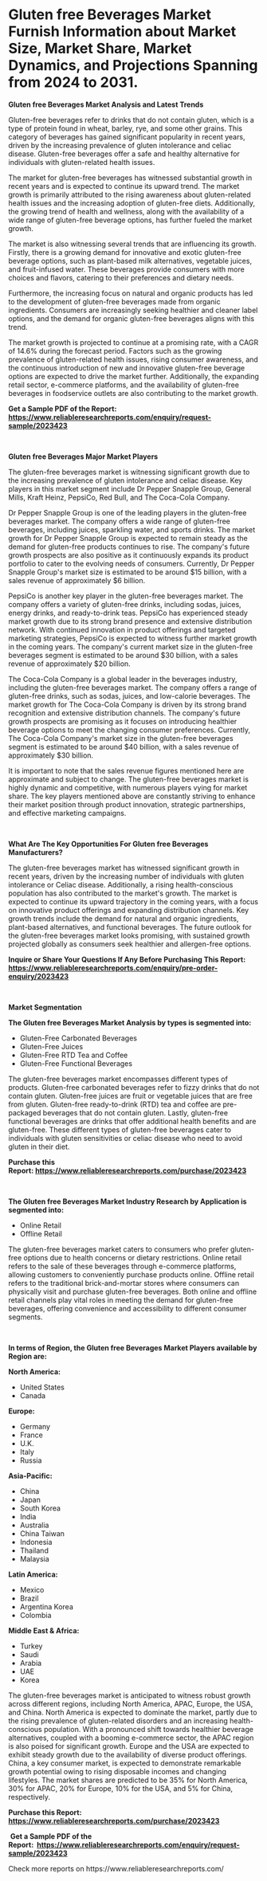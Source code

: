 <p><h1>Gluten free Beverages Market Furnish Information about Market Size, Market Share, Market Dynamics, and Projections Spanning from 2024 to 2031.</h1></p><p><strong>Gluten free Beverages Market Analysis and Latest Trends</strong></p>
<p><p>Gluten-free beverages refer to drinks that do not contain gluten, which is a type of protein found in wheat, barley, rye, and some other grains. This category of beverages has gained significant popularity in recent years, driven by the increasing prevalence of gluten intolerance and celiac disease. Gluten-free beverages offer a safe and healthy alternative for individuals with gluten-related health issues.</p><p>The market for gluten-free beverages has witnessed substantial growth in recent years and is expected to continue its upward trend. The market growth is primarily attributed to the rising awareness about gluten-related health issues and the increasing adoption of gluten-free diets. Additionally, the growing trend of health and wellness, along with the availability of a wide range of gluten-free beverage options, has further fueled the market growth.</p><p>The market is also witnessing several trends that are influencing its growth. Firstly, there is a growing demand for innovative and exotic gluten-free beverage options, such as plant-based milk alternatives, vegetable juices, and fruit-infused water. These beverages provide consumers with more choices and flavors, catering to their preferences and dietary needs.</p><p>Furthermore, the increasing focus on natural and organic products has led to the development of gluten-free beverages made from organic ingredients. Consumers are increasingly seeking healthier and cleaner label options, and the demand for organic gluten-free beverages aligns with this trend.</p><p>The market growth is projected to continue at a promising rate, with a CAGR of 14.6% during the forecast period. Factors such as the growing prevalence of gluten-related health issues, rising consumer awareness, and the continuous introduction of new and innovative gluten-free beverage options are expected to drive the market further. Additionally, the expanding retail sector, e-commerce platforms, and the availability of gluten-free beverages in foodservice outlets are also contributing to the market growth.</p></p>
<p><strong>Get a Sample PDF of the Report:&nbsp; <a href="https://www.reliableresearchreports.com/enquiry/request-sample/2023423">https://www.reliableresearchreports.com/enquiry/request-sample/2023423</a></strong></p>
<p>&nbsp;</p>
<p><strong>Gluten free Beverages Major Market Players</strong></p>
<p><p>The gluten-free beverages market is witnessing significant growth due to the increasing prevalence of gluten intolerance and celiac disease. Key players in this market segment include Dr Pepper Snapple Group, General Mills, Kraft Heinz, PepsiCo, Red Bull, and The Coca-Cola Company.</p><p>Dr Pepper Snapple Group is one of the leading players in the gluten-free beverages market. The company offers a wide range of gluten-free beverages, including juices, sparkling water, and sports drinks. The market growth for Dr Pepper Snapple Group is expected to remain steady as the demand for gluten-free products continues to rise. The company's future growth prospects are also positive as it continuously expands its product portfolio to cater to the evolving needs of consumers. Currently, Dr Pepper Snapple Group's market size is estimated to be around $15 billion, with a sales revenue of approximately $6 billion.</p><p>PepsiCo is another key player in the gluten-free beverages market. The company offers a variety of gluten-free drinks, including sodas, juices, energy drinks, and ready-to-drink teas. PepsiCo has experienced steady market growth due to its strong brand presence and extensive distribution network. With continued innovation in product offerings and targeted marketing strategies, PepsiCo is expected to witness further market growth in the coming years. The company's current market size in the gluten-free beverages segment is estimated to be around $30 billion, with a sales revenue of approximately $20 billion.</p><p>The Coca-Cola Company is a global leader in the beverages industry, including the gluten-free beverages market. The company offers a range of gluten-free drinks, such as sodas, juices, and low-calorie beverages. The market growth for The Coca-Cola Company is driven by its strong brand recognition and extensive distribution channels. The company's future growth prospects are promising as it focuses on introducing healthier beverage options to meet the changing consumer preferences. Currently, The Coca-Cola Company's market size in the gluten-free beverages segment is estimated to be around $40 billion, with a sales revenue of approximately $30 billion.</p><p>It is important to note that the sales revenue figures mentioned here are approximate and subject to change. The gluten-free beverages market is highly dynamic and competitive, with numerous players vying for market share. The key players mentioned above are constantly striving to enhance their market position through product innovation, strategic partnerships, and effective marketing campaigns.</p></p>
<p>&nbsp;</p>
<p><strong>What Are The Key Opportunities For Gluten free Beverages Manufacturers?</strong></p>
<p><p>The gluten-free beverages market has witnessed significant growth in recent years, driven by the increasing number of individuals with gluten intolerance or Celiac disease. Additionally, a rising health-conscious population has also contributed to the market's growth. The market is expected to continue its upward trajectory in the coming years, with a focus on innovative product offerings and expanding distribution channels. Key growth trends include the demand for natural and organic ingredients, plant-based alternatives, and functional beverages. The future outlook for the gluten-free beverages market looks promising, with sustained growth projected globally as consumers seek healthier and allergen-free options.</p></p>
<p><strong>Inquire or Share Your Questions If Any Before Purchasing This Report: <a href="https://www.reliableresearchreports.com/enquiry/pre-order-enquiry/2023423">https://www.reliableresearchreports.com/enquiry/pre-order-enquiry/2023423</a></strong></p>
<p>&nbsp;</p>
<p><strong>Market Segmentation</strong></p>
<p><strong>The Gluten free Beverages Market Analysis by types is segmented into:</strong></p>
<p><ul><li>Gluten-Free Carbonated Beverages</li><li>Gluten-Free Juices</li><li>Gluten-Free RTD Tea and Coffee</li><li>Gluten-Free Functional Beverages</li></ul></p>
<p><p>The gluten-free beverages market encompasses different types of products. Gluten-free carbonated beverages refer to fizzy drinks that do not contain gluten. Gluten-free juices are fruit or vegetable juices that are free from gluten. Gluten-free ready-to-drink (RTD) tea and coffee are pre-packaged beverages that do not contain gluten. Lastly, gluten-free functional beverages are drinks that offer additional health benefits and are gluten-free. These different types of gluten-free beverages cater to individuals with gluten sensitivities or celiac disease who need to avoid gluten in their diet.</p></p>
<p><strong>Purchase this Report:&nbsp;<a href="https://www.reliableresearchreports.com/purchase/2023423">https://www.reliableresearchreports.com/purchase/2023423</a></strong></p>
<p>&nbsp;</p>
<p><strong>The Gluten free Beverages Market Industry Research by Application is segmented into:</strong></p>
<p><ul><li>Online Retail</li><li>Offline Retail</li></ul></p>
<p><p>The gluten-free beverages market caters to consumers who prefer gluten-free options due to health concerns or dietary restrictions. Online retail refers to the sale of these beverages through e-commerce platforms, allowing customers to conveniently purchase products online. Offline retail refers to the traditional brick-and-mortar stores where consumers can physically visit and purchase gluten-free beverages. Both online and offline retail channels play vital roles in meeting the demand for gluten-free beverages, offering convenience and accessibility to different consumer segments.</p></p>
<p>&nbsp;</p>
<p><strong>In terms of Region, the Gluten free Beverages Market Players available by Region are:</strong></p>
<p>
    <p> <strong> North America: </strong>
        <ul>
            <li>United States</li>
            <li>Canada</li>
        </ul>
        </p> 
    <p> <strong> Europe: </strong>
        <ul>
            <li>Germany</li>
            <li>France</li>
            <li>U.K.</li>
            <li>Italy</li>
            <li>Russia</li>
        </ul>
        </p> 
    <p> <strong> Asia-Pacific: </strong>
        <ul>
            <li>China</li>
            <li>Japan</li>
            <li>South Korea</li>
            <li>India</li>
            <li>Australia</li>
            <li>China Taiwan</li>
            <li>Indonesia</li>
            <li>Thailand</li>
            <li>Malaysia</li>
        </ul>
        </p> 
    <p> <strong> Latin America: </strong>
        <ul>
            <li>Mexico</li>
            <li>Brazil</li>
            <li>Argentina Korea</li>
            <li>Colombia</li>
        </ul>
        </p> 
    <p> <strong> Middle East & Africa: </strong>
        <ul>
            <li>Turkey</li>
            <li>Saudi</li>
            <li>Arabia</li>
            <li>UAE</li>
            <li>Korea</li>
        </ul>
    </p>
    </p>
<p><p>The gluten-free beverages market is anticipated to witness robust growth across different regions, including North America, APAC, Europe, the USA, and China. North America is expected to dominate the market, partly due to the rising prevalence of gluten-related disorders and an increasing health-conscious population. With a pronounced shift towards healthier beverage alternatives, coupled with a booming e-commerce sector, the APAC region is also poised for significant growth. Europe and the USA are expected to exhibit steady growth due to the availability of diverse product offerings. China, a key consumer market, is expected to demonstrate remarkable growth potential owing to rising disposable incomes and changing lifestyles. The market shares are predicted to be 35% for North America, 30% for APAC, 20% for Europe, 10% for the USA, and 5% for China, respectively.</p></p>
<p><strong>Purchase this Report: <a href="https://www.reliableresearchreports.com/purchase/2023423">https://www.reliableresearchreports.com/purchase/2023423</a></strong></p>
<p>&nbsp;<strong>Get a Sample PDF of the Report:&nbsp;&nbsp;<a href="https://www.reliableresearchreports.com/enquiry/request-sample/2023423">https://www.reliableresearchreports.com/enquiry/request-sample/2023423</a></strong></p>
<p><strong></strong></p>
<p>Check more reports on https://www.reliableresearchreports.com/</p>